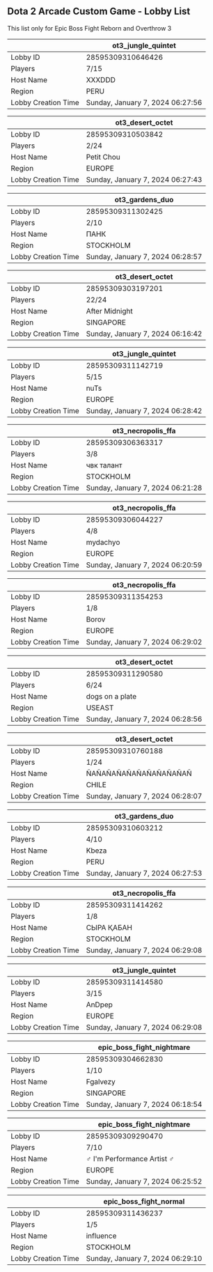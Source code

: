 ## Dota 2 Arcade Custom Game - Lobby List

This list only for Epic Boss Fight Reborn and Overthrow 3

|  | ot3_jungle_quintet |
| ------ | ------ |
| Lobby ID | 28595309310646426 |
| Players | 7/15 |
| Host Name | XXXDDD |
| Region | PERU |
| Lobby Creation Time | Sunday, January 7, 2024 06:27:56 |


|  | ot3_desert_octet |
| ------ | ------ |
| Lobby ID | 28595309310503842 |
| Players | 2/24 |
| Host Name | Petit Chou |
| Region | EUROPE |
| Lobby Creation Time | Sunday, January 7, 2024 06:27:43 |


|  | ot3_gardens_duo |
| ------ | ------ |
| Lobby ID | 28595309311302425 |
| Players | 2/10 |
| Host Name | ПАНК |
| Region | STOCKHOLM |
| Lobby Creation Time | Sunday, January 7, 2024 06:28:57 |


|  | ot3_desert_octet |
| ------ | ------ |
| Lobby ID | 28595309303197201 |
| Players | 22/24 |
| Host Name | After Midnight |
| Region | SINGAPORE |
| Lobby Creation Time | Sunday, January 7, 2024 06:16:42 |


|  | ot3_jungle_quintet |
| ------ | ------ |
| Lobby ID | 28595309311142719 |
| Players | 5/15 |
| Host Name | nuTs |
| Region | EUROPE |
| Lobby Creation Time | Sunday, January 7, 2024 06:28:42 |


|  | ot3_necropolis_ffa |
| ------ | ------ |
| Lobby ID | 28595309306363317 |
| Players | 3/8 |
| Host Name | чвк талант |
| Region | STOCKHOLM |
| Lobby Creation Time | Sunday, January 7, 2024 06:21:28 |


|  | ot3_necropolis_ffa |
| ------ | ------ |
| Lobby ID | 28595309306044227 |
| Players | 4/8 |
| Host Name | mydachyo |
| Region | EUROPE |
| Lobby Creation Time | Sunday, January 7, 2024 06:20:59 |


|  | ot3_necropolis_ffa |
| ------ | ------ |
| Lobby ID | 28595309311354253 |
| Players | 1/8 |
| Host Name | Borov |
| Region | EUROPE |
| Lobby Creation Time | Sunday, January 7, 2024 06:29:02 |


|  | ot3_desert_octet |
| ------ | ------ |
| Lobby ID | 28595309311290580 |
| Players | 6/24 |
| Host Name | dogs on a plate |
| Region | USEAST |
| Lobby Creation Time | Sunday, January 7, 2024 06:28:56 |


|  | ot3_desert_octet |
| ------ | ------ |
| Lobby ID | 28595309310760188 |
| Players | 1/24 |
| Host Name | ÑAÑAÑAÑAÑAÑAÑAÑAÑAÑAÑ |
| Region | CHILE |
| Lobby Creation Time | Sunday, January 7, 2024 06:28:07 |


|  | ot3_gardens_duo |
| ------ | ------ |
| Lobby ID | 28595309310603212 |
| Players | 4/10 |
| Host Name | Kbeza |
| Region | PERU |
| Lobby Creation Time | Sunday, January 7, 2024 06:27:53 |


|  | ot3_necropolis_ffa |
| ------ | ------ |
| Lobby ID | 28595309311414262 |
| Players | 1/8 |
| Host Name | СЫРА ҚАБАН |
| Region | STOCKHOLM |
| Lobby Creation Time | Sunday, January 7, 2024 06:29:08 |


|  | ot3_jungle_quintet |
| ------ | ------ |
| Lobby ID | 28595309311414580 |
| Players | 3/15 |
| Host Name | AnDpep |
| Region | EUROPE |
| Lobby Creation Time | Sunday, January 7, 2024 06:29:08 |


|  | epic_boss_fight_nightmare |
| ------ | ------ |
| Lobby ID | 28595309304662830 |
| Players | 1/10 |
| Host Name | Fgalvezy |
| Region | SINGAPORE |
| Lobby Creation Time | Sunday, January 7, 2024 06:18:54 |


|  | epic_boss_fight_nightmare |
| ------ | ------ |
| Lobby ID | 28595309309290470 |
| Players | 7/10 |
| Host Name | ♂ I'm Performance Artist ♂ |
| Region | EUROPE |
| Lobby Creation Time | Sunday, January 7, 2024 06:25:52 |


|  | epic_boss_fight_normal |
| ------ | ------ |
| Lobby ID | 28595309311436237 |
| Players | 1/5 |
| Host Name | influence |
| Region | STOCKHOLM |
| Lobby Creation Time | Sunday, January 7, 2024 06:29:10 |


